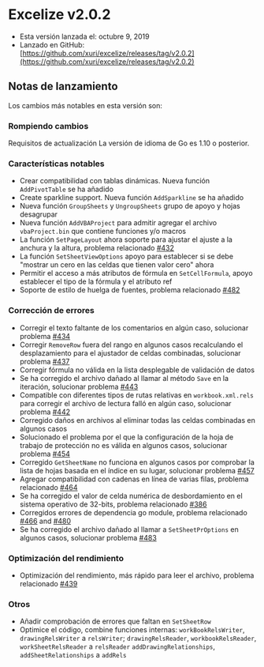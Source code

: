 # Excelize v2.0.2

* Esta versión lanzada el: octubre 9, 2019
* Lanzado en GitHub: [https://github.com/xuri/excelize/releases/tag/v2.0.2](https://github.com/xuri/excelize/releases/tag/v2.0.2)

## Notas de lanzamiento

Los cambios más notables en esta versión son:

### Rompiendo cambios

Requisitos de actualización La versión de idioma de Go es 1.10 o posterior.

### Características notables

* Crear compatibilidad con tablas dinámicas. Nueva función `AddPivotTable` se ha añadido
* Create sparkline support. Nueva función `AddSparkline` se ha añadido
* Nueva función `GroupSheets` y `UngroupSheets` grupo de apoyo y hojas desagrupar
* Nueva función `AddVBAProject` para admitir agregar el archivo `vbaProject.bin` que contiene funciones y/o macros
* La función `SetPageLayout` ahora soporte para ajustar el ajuste a la anchura y la altura, problema relacionado [#432](https://github.com/xuri/excelize/issues/432)
* La función `SetSheetViewOptions` apoyo para establecer si se debe "mostrar un cero en las celdas que tienen valor cero" ahora
* Permitir el acceso a más atributos de fórmula en `SetCellFormula`, apoyo establecer el tipo de la fórmula y el atributo ref
* Soporte de estilo de huelga de fuentes, problema relacionado [#482](https://github.com/xuri/excelize/issues/482)

### Corrección de errores

* Corregir el texto faltante de los comentarios en algún caso, solucionar problema [#434](https://github.com/xuri/excelize/issues/434)
* Corregir `RemoveRow` fuera del rango en algunos casos recalculando el desplazamiento para el ajustador de celdas combinadas, solucionar problema [#437](https://github.com/xuri/excelize/issues/437)
* Corregir fórmula no válida en la lista desplegable de validación de datos
* Se ha corregido el archivo dañado al llamar al método `Save` en la iteración, solucionar problema [#443](https://github.com/xuri/excelize/issues/443)
* Compatible con diferentes tipos de rutas relativas en `workbook.xml.rels` para corregir el archivo de lectura falló en algún caso, solucionar problema [#442](https://github.com/xuri/excelize/issues/442)
* Corregido daños en archivos al eliminar todas las celdas combinadas en algunos casos
* Solucionado el problema por el que la configuración de la hoja de trabajo de protección no es válida en algunos casos, solucionar problema [#454](https://github.com/xuri/excelize/issues/454)
* Corregido `GetSheetName` no funciona en algunos casos por comprobar la lista de hojas basada en el índice en su lugar, solucionar problema [#457](https://github.com/xuri/excelize/issues/457)
* Agregar compatibilidad con cadenas en línea de varias filas, problema relacionado [#464](https://github.com/xuri/excelize/issues/464)
* Se ha corregido el valor de celda numérica de desbordamiento en el sistema operativo de 32-bits, problema relacionado [#386](https://github.com/xuri/excelize/issues/386)
* Corregidos errores de dependencia go module, problema relacionado [#466](https://github.com/xuri/excelize/issues/466) and [#480](https://github.com/xuri/excelize/issues/480)
* Se ha corregido el archivo dañado al llamar a `SetSheetPrOptions` en algunos casos, solucionar problema [#483](https://github.com/xuri/excelize/issues/483)

### Optimización del rendimiento

* Optimización del rendimiento, más rápido para leer el archivo, problema relacionado [#439](https://github.com/xuri/excelize/issues/439)

### Otros

* Añadir comprobación de errores que faltan en `SetSheetRow`
* Optimice el código, combine funciones internas:
`workBookRelsWriter`, `drawingRelsWriter` a `relsWriter`;
`drawingRelsReader`, `workbookRelsReader`, `workSheetRelsReader` a `relsReader`
`addDrawingRelationships`, `addSheetRelationships` a `addRels`
